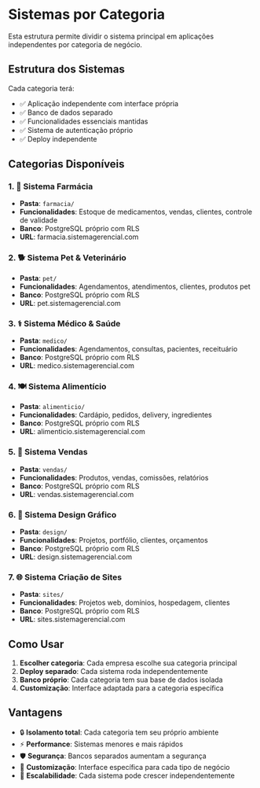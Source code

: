 # Sistemas por Categoria

Esta estrutura permite dividir o sistema principal em aplicações independentes por categoria de negócio.

## Estrutura dos Sistemas

Cada categoria terá:
- ✅ Aplicação independente com interface própria
- ✅ Banco de dados separado
- ✅ Funcionalidades essenciais mantidas
- ✅ Sistema de autenticação próprio
- ✅ Deploy independente

## Categorias Disponíveis

### 1. 💊 Sistema Farmácia
- **Pasta**: `farmacia/`
- **Funcionalidades**: Estoque de medicamentos, vendas, clientes, controle de validade
- **Banco**: PostgreSQL próprio com RLS
- **URL**: farmacia.sistemagerencial.com

### 2. 🐕 Sistema Pet & Veterinário  
- **Pasta**: `pet/`
- **Funcionalidades**: Agendamentos, atendimentos, clientes, produtos pet
- **Banco**: PostgreSQL próprio com RLS
- **URL**: pet.sistemagerencial.com

### 3. ⚕️ Sistema Médico & Saúde
- **Pasta**: `medico/`
- **Funcionalidades**: Agendamentos, consultas, pacientes, receituário
- **Banco**: PostgreSQL próprio com RLS
- **URL**: medico.sistemagerencial.com

### 4. 🍽️ Sistema Alimentício
- **Pasta**: `alimenticio/`
- **Funcionalidades**: Cardápio, pedidos, delivery, ingredientes
- **Banco**: PostgreSQL próprio com RLS
- **URL**: alimenticio.sistemagerencial.com

### 5. 💼 Sistema Vendas
- **Pasta**: `vendas/`
- **Funcionalidades**: Produtos, vendas, comissões, relatórios
- **Banco**: PostgreSQL próprio com RLS
- **URL**: vendas.sistemagerencial.com

### 6. 🎨 Sistema Design Gráfico
- **Pasta**: `design/`
- **Funcionalidades**: Projetos, portfólio, clientes, orçamentos
- **Banco**: PostgreSQL próprio com RLS
- **URL**: design.sistemagerencial.com

### 7. 🌐 Sistema Criação de Sites
- **Pasta**: `sites/`
- **Funcionalidades**: Projetos web, domínios, hospedagem, clientes
- **Banco**: PostgreSQL próprio com RLS
- **URL**: sites.sistemagerencial.com

## Como Usar

1. **Escolher categoria**: Cada empresa escolhe sua categoria principal
2. **Deploy separado**: Cada sistema roda independentemente
3. **Banco próprio**: Cada categoria tem sua base de dados isolada
4. **Customização**: Interface adaptada para a categoria específica

## Vantagens

- 🔒 **Isolamento total**: Cada categoria tem seu próprio ambiente
- ⚡ **Performance**: Sistemas menores e mais rápidos
- 🛡️ **Segurança**: Bancos separados aumentam a segurança
- 📱 **Customização**: Interface específica para cada tipo de negócio
- 🚀 **Escalabilidade**: Cada sistema pode crescer independentemente
